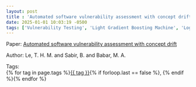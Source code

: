 ```yaml
---
layout: post
title : 'Automated software vulnerability assessment with concept drift'
date: 2025-01-01 10:03:19 -0500
tags: ['Vulnerability Testing', 'Light Gradient Boosting Machine', 'Logistic Regression', 'Naive Bayes', 'Random Forest', 'Support Vector Machine', 'Extreme Gradient Boosting', 'Tokenizer']
---
```

Paper: [Automated software vulnerability assessment with concept drift](https://ieeexplore-ieee-org.proxy.library.nd.edu/document/8816739)

Author: Le, T. H. M. and Sabir, B. and Babar, M. A.




 Tags:  
        <span>{% for tag in page.tags %}<a href="/tags/#{{ tag | slugify }}">{{ tag }}</a>{% if forloop.last == false %}, {% endif %}{% endfor %}</span>
